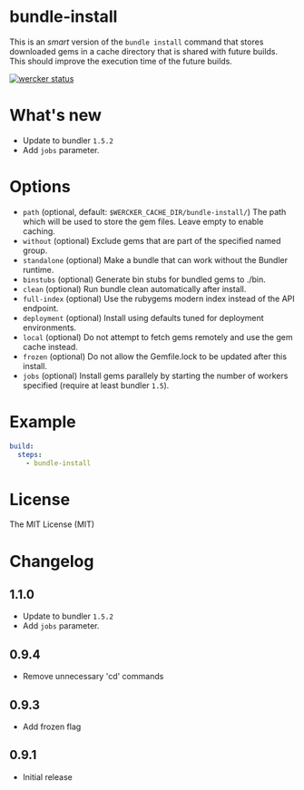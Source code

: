 # bundle-install

This is an _smart_ version of the `bundle install` command that stores downloaded gems in a cache directory that is shared with future builds. This should improve the execution time of the future builds.

[![wercker status](https://app.wercker.com/status/3e287b2291a600958d7dd47ba35d9af8/m "wercker status")](https://app.wercker.com/project/bykey/3e287b2291a600958d7dd47ba35d9af8)

# What's new

- Update to bundler `1.5.2`
- Add `jobs` parameter.

# Options

* `path` (optional, default: `$WERCKER_CACHE_DIR/bundle-install/`) The path which will be used to store the gem files. Leave empty to enable caching.
* `without` (optional) Exclude gems that are part of the specified named group.
* `standalone` (optional) Make a bundle that can work without the Bundler runtime.
* `binstubs` (optional) Generate bin stubs for bundled gems to ./bin.
* `clean` (optional) Run bundle clean automatically after install.
* `full-index` (optional) Use the rubygems modern index instead of the API endpoint.
* `deployment` (optional) Install using defaults tuned for deployment environments.
* `local` (optional) Do not attempt to fetch gems remotely and use the gem cache instead.
* `frozen` (optional) Do not allow the Gemfile.lock to be updated after this install.
* `jobs` (optional) Install gems parallely by starting the number of workers specified (require at least bundler `1.5`).

# Example

``` yaml
build:
  steps:
    - bundle-install
```

# License

The MIT License (MIT)

# Changelog

## 1.1.0

- Update to bundler `1.5.2`
- Add `jobs` parameter.

## 0.9.4

- Remove unnecessary 'cd' commands

## 0.9.3

- Add frozen flag

## 0.9.1

- Initial release
